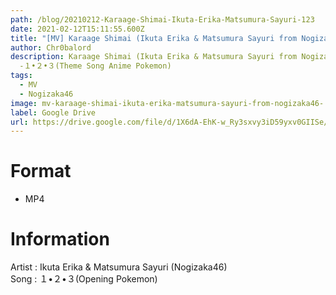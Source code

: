 ```yaml
---
path: /blog/20210212-Karaage-Shimai-Ikuta-Erika-Matsumura-Sayuri-123
date: 2021-02-12T15:11:55.600Z
title: "[MV] Karaage Shimai (Ikuta Erika & Matsumura Sayuri from Nogizaka46) -１ ２ ３"
author: Chr0balord
description: Karaage Shimai (Ikuta Erika & Matsumura Sayuri from Nogizaka46)
  -１•２•３(Theme Song Anime Pokemon)
tags:
  - MV
  - Nogizaka46
image: mv-karaage-shimai-ikuta-erika-matsumura-sayuri-from-nogizaka46-１•２•３.mp4_thumbs.jpg
label: Google Drive
url: https://drive.google.com/file/d/1X6dA-EhK-w_Ry3sxvy3iD59yxv0GIISe/view?usp=sharing
---
```

# Format

* MP4

# Information

Artist : Ikuta Erika & Matsumura Sayuri (Nogizaka46)\
Song : １•２•３(Opening Pokemon)